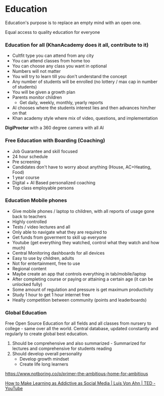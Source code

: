 # Education

Education's purpose is to replace an empty mind with an open one.

Equal access to quality education for everyone

### Education for all (KhanAcademy does it all, contribute to it)

- Cultfit type you can attend from any city
- You can attend classes from home too
- You can choose any class you want in optional
- Numbers will not matter
- You will try to learn till you don't understand the concept
- Any number of students will be enrolled (no lottery / max cap in number of students)
- You will be given a growth plan
- Parents monitor children
  - Get daily, weekly, monthly, yearly reports
- AI chooses where the students interest lies and then advances him/her on that
- Khan academy style where mix of video, questions, and implementation

**DigiProctor** with a 360 degree camera with all AI

### Free Education with Boarding (Coaching)

- Job Guarantee and skill focused
- 24 hour schedule
- Pre screening
- Candidates don't have to worry about anything (House, AC+Heating, Food)
- 1 year course
- Digital + AI Based personalized coaching
- Top class employable persons

### Education Mobile phones

- Give mobile phones / laptop to children, with all reports of usage gone back to teachers
- Highly controlled
- Tests / video lectures and all
- Only able to navigate what they are required to
- Get funds from goverment to skill up everyone
- Youtube (get everything they watched, control what they watch and how much)
- Central Monitoring dashboards for all devices
- Easy to use by children, adults
- Not for entertainment, free to use
- Regional content
- Maybe create an app that controls everything in tab/mobile/laptop
- After completing course or paying or attaining a certain age (it can be unlocked fully)
- Some amount of regulation and pressure is get maximum productivity
- Study 1 hour to get 1 hour internet free
- Healty competition between community (points and leaderboards)

### Global Education

Free Open Source Education for all fields and all classes from nursery to college - same over all the world. Central database, updated constantly and regularly to create global best education.

1. Should be comprehensive and also summarized - Summarized for lectures and comprehensive for students reading
2. Should develop overall personality
    - Develop growth mindset
    - Create life long learners

https://www.notboring.co/p/primer-the-ambitious-home-for-ambitious

[How to Make Learning as Addictive as Social Media | Luis Von Ahn | TED - YouTube](https://www.youtube.com/watch?v=P6FORpg0KVo)
